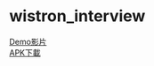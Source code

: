 # wistron_interview


[Demo影片](https://www.youtube.com/watch?v=JTDxLW9Tg7M)   
[APK下載](https://drive.google.com/file/d/1GoyhAXjOV48WSj5C3ZrRbum8N0mOeXvv/view?usp=sharing)
